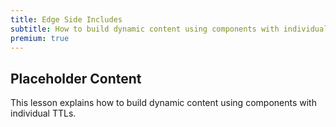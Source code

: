 ```yaml
---
title: Edge Side Includes
subtitle: How to build dynamic content using components with individual TTLs
premium: true
---
```


## Placeholder Content

This lesson explains how to build dynamic content using components with individual TTLs. 